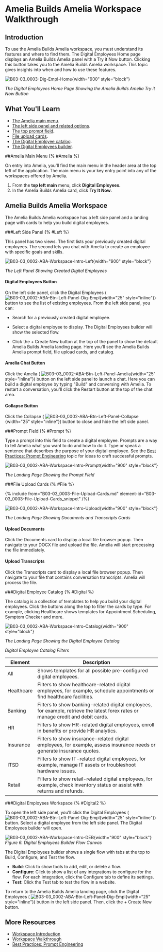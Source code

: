# Amelia Builds Amelia Workspace Walkthrough

## Introduction

To use the Amelia Builds Amelia workspace, you must understand its features and where to find them. The Digital Employees Home page displays an Amelia Builds Amelia panel with a Try it Now button. Clicking this button takes you to the Amelia Builds Amelia workspace. This topic gives insights into when and how to use these features.

![B03-03_0003-Dig-Empl-Home](B03-03_0003-Dig-Empl-Home.png){width="900" style="block"}

*The Digital Employees Home Page Showing the Amelia Builds Amelia Try it Now Button*

## What You'll Learn

* [The Amelia main menu](#Amelia).
* [The left side panel and related options](#Left).
* [The top prompt field](#Prompt).
* [File upload cards](#File).
* [The Digital Employee catalog](#Digital).
* [The Digital Employees builder](#Digital2).

##Amelia Main Menu {% #Amelia %}

On entry into Amelia, you'll find the main menu in the header area at the top left of the application. The main menu is your key entry point into any of the workspaces offered by Amelia.

1. From the **top left main** menu, click **Digital Employees**.
2. In the Amelia Builds Amelia card, click **Try It Now**.

## Amelia Builds Amelia Workspace

The Amelia Builds Amelia workspace has a left side panel and a landing page with cards to help you build digital employees.

###Left Side Panel {% #Left %}

This panel has two views. The first lists your previously created digital employees. The second lets you chat with Amelia to create an employee with specific goals and skills.

![B03-03_0002-ABA-Workspace-Intro-Left](B03-03_0002-ABA-Workspace-Intro-Left.png){width="900" style="block"}

*The Left Panel Showing Created Digital Employees*

#### Digital Employees Button

On the left side panel, click the Digital Employees ( ![B03-03_0002-ABA-Btn-Left-Panel-Dig-Empl](B03-03_0002-ABA-Btn-Left-Panel-Dig-Empl.png){width="25" style="inline"}) button to see the list of existing employees. From the left side panel, you can:

* Search for a previously created digital employee.

* Select a digital employee to display. The Digital Employees builder will show the selected flow.

* Click the + Create New button at the top of the panel to show the default Amelia Builds Amelia landing page. Here you'll see the Amelia Builds Amelia prompt field, file upload cards, and catalog.

#### Amelia Chat Button

Click the Amelia ( ![B03-03_0002-ABA-Btn-Left-Panel-Amelia](B03-03_0002-ABA-Btn-Left-Panel-Amelia.png){width="25" style="inline"}) button on the left side panel to launch a chat. Here you can build a digital employee by typing "Build" and conversing with Amelia. To restart a conversation, you'll click the Restart button at the top of the chat area.

#### Collapse Button

Click the Collapse ( ![B03-03_0002-ABA-Btn-Left-Panel-Collapse](B03-03_0002-ABA-Btn-Left-Panel-Collapse.png){width="25" style="inline"}) button to close and hide the left side panel.

###Prompt Field {% #Prompt %}

Type a prompt into this field to create a digital employee. Prompts are a way to tell Amelia what you want to do and how to do it. Type or speak a sentence that describes the purpose of your digital employee. See the [Best Practices: Prompt Engineering](B03-03_0004-BP-Prompt-Engineering.md) topic for ideas to craft successful prompts.

![B03-03_0002-ABA-Workspace-Intro-Prompt](B03-03_0002-ABA-Workspace-Intro-Prompt.png){width="900" style="block"}

*The Landing Page Showing the Prompt Field*

###File Upload Cards {% #File %}

{% include from="B03-03_0003-File-Upload-Cards.md" element-id="B03-03_0003-File-Upload-Cards_snippet" /%}

![B03-03_0002-ABA-Workspace-Intro-Upload](B03-03_0002-ABA-Workspace-Intro-Upload.png){width="900" style="block"}

*The Landing Page Showing Documents and Transcripts Cards*

#### Upload Documents

Click the Documents card to display a local file browser popup. Then navigate to your DOCX file and upload the file. Amelia will start processing the file immediately.

#### Upload Transcripts

Click the Transcripts card to display a local file browser popup. Then navigate to your file that contains conversation transcripts. Amelia will process the file.

###Digital Employee Catalog {% #Digital %}

The catalog is a collection of templates to help you build your digital employees. Click the buttons along the top to filter the cards by type. For example, clicking Healthcare shows templates for Appointment Scheduling, Symptom Checker and more.

![B03-03_0002-ABA-Workspace-Intro-Catalog](B03-03_0002-ABA-Workspace-Intro-Catalog.png){width="900" style="block"}

*The Landing Page Showing the Digital Employee Catalog*

*Digital Employee Catalog Filters*

|  Element   |                                                            Description                                                            |
|------------|-----------------------------------------------------------------------------------------------------------------------------------|
| All        | Shows templates for all possible pre-configured digital employees.                                                                |
| Healthcare | Filters to show healthcare-related digital employees, for example, schedule appointments or find healthcare facilities.           |
| Banking    | Filters to show banking-related digital employees, for example, retrieve the latest forex rates or manage credit and debit cards. |
| HR         | Filters to show HR-related digital employees, enroll in benefits or provide HR analytics.                                         |
| Insurance  | Filters to show insurance-related digital employees, for example, assess insurance needs or generate insurance quotes.            |
| ITSD       | Filters to show IT-related digital employees, for example, manage IT assets or troubleshoot hardware issues.                      |
| Retail     | Filters to show retail-related digital employees, for example, check inventory status or assist with returns and refunds.         |


###Digital Employees Workspace {% #Digital2 %}

To open the left side panel, you'll click the Digital Employees ( ![B03-03_0002-ABA-Btn-Left-Panel-Dig-Empl](B03-03_0002-ABA-Btn-Left-Panel-Dig-Empl.png){width="25" style="inline"}) button. Select a digital employee from the left side panel. The Digital Employees builder will open.

![B03-03_0002-ABA-Workspace-Intro-DEB](B03-03_0002-ABA-Workspace-Intro-DEB.png){width="900" style="block"}
*Figure 6. Digital Employees Builder Flow Canvas*

The Digital Employees builder shows a single flow with tabs at the top to Build, Configure, and Test the flow.

* **Build**: Click to show tools to add, edit, or delete a flow.
* **Configure**: Click to show a list of any integrations to configure for the flow. For each integration, click the Configure tab to define its settings.
* **Test**: Click the Test tab to test the flow in a website.

To return to the Amelia Builds Amelia landing page, click the Digital Employees ( ![B03-03_0002-ABA-Btn-Left-Panel-Dig-Empl](B03-03_0002-ABA-Btn-Left-Panel-Dig-Empl.png){width="25" style="inline"}) button in the left side panel. Then, click the + Create New button.

## More Resources

* [Workspace Introduction](B03-03_0002-ABA-Workspace-Intro.md)
* [Workspace Walkthrough](#introduction)
* [Best Practices: Prompt Engineering](B03-03_0004-BP-Prompt-Engineering.md)

